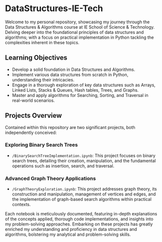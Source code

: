 # DataStructures-IE-Tech

Welcome to my personal repository, showcasing my journey through the Data Structures & Algorithms course at IE School of Science & Technology. Delving deeper into the foundational principles of data structures and algorithms; with a focus on practical implementation in Python tackling the complexities inherent in these topics.

## Learning Objectives

- Develop a solid foundation in Data Structures and Algorithms.
- Implement various data structures from scratch in Python, understanding their intricacies.
- Engage in a thorough exploration of key data structures such as Arrays, Linked Lists, Stacks & Queues, Hash tables, Trees, and Graphs.
- Master and apply algorithms for Searching, Sorting, and Traversal in real-world scenarios.

## Projects Overview

Contained within this repository are two significant projects, both independently conceived:

### Exploring Binary Search Trees
- `/BinarySearchTreeImplementation.ipynb`: This project focuses on binary search trees, detailing their creation, manipulation, and the fundamental operations such as insertion, search, and traversal.

### Advanced Graph Theory Applications
- `/GraphTheoryExploration.ipynb`: This project addresses graph theory,  its construction and manipulation, management of vertices and edges, and the implementation of graph-based search algorithms within practical contexts. 

Each notebook is meticulously documented, featuring in-depth explanations of the concepts applied, thorough code implementations, and insights into my problem-solving approaches. Embarking on these projects has greatly enriched my understanding and proficiency in data structures and algorithms, bolstering my analytical and problem-solving skills. 
